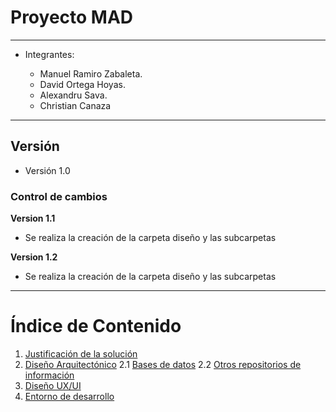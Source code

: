 # Proyecto MAD
---

- Integrantes:

    - Manuel Ramiro Zabaleta.
    - David Ortega Hoyas.
    - Alexandru Sava.
    - Christian Canaza 
---
## Versión

- Versión 1.0

### Control de cambios

**Version 1.1**

- Se realiza la creación de la carpeta diseño y las subcarpetas

**Version 1.2**

- Se realiza la creación de la carpeta diseño y las subcarpetas
  
---
# Índice de Contenido

1. [Justificación de la solución](Justificacion.md)
2. [Diseño Arquitectónico](DisenoAr.md)
 2.1 [Bases de datos](DisenoBd.md)
 2.2 [Otros repositorios de información](DisenoOtrosRepos.md)
3. [Diseño UX/UI](DisenoUX.md)
4. [Entorno de desarrollo](Entorno.md)
